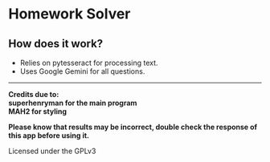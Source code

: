 <h1>Homework Solver</h1>

<h2>How does it work?</h2>

<ul>
<li>Relies on pytesseract for processing text.</li>
<li>Uses Google Gemini for all questions.</li>
</ul>

<hr>
<p><strong>Credits due to: <br>superhenryman for the main program<br>MAH2 for styling</strong></p>
<p><strong>Please know that results may be incorrect, double check the response of this app before using it.</strong></p>

<p>Licensed under the GPLv3</p>
